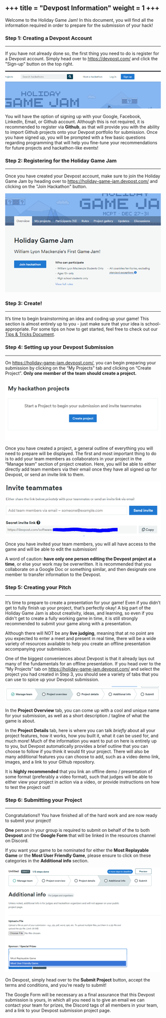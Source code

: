 +++
title = "Devpost Information"
weight = 1
+++
---
Welcome to the Holiday Game Jam! In this document, you will find all the information required in order to prepare for the submission of your hack!

### Step 1: Creating a Devpost Account
---
If you have not already done so, the first thing you need to do is register for a Devpost account. Simply head over to https://devpost.com/ and click the "Sign-up" button on the top right.

![Sign Up](/img/signup.PNG)

You will have the option of signing up with your Google, Facebook, LinkedIn, Email, or Github account. Although this is not required, it is recommended to register via **Github**, as that will provide you with the ability to import Github projects onto your Devpost portfolio for submission. Once you have signed up, you will be prompted with a few basic questions regarding programming that will help you fine-tune your recommendations for future projects and hackathon-like events!

### Step 2: Registering for the Holiday Game Jam
---

Once you have created your Devpost account, make sure to join the Holiday Game Jam by heading over to https://holiday-game-jam.devpost.com/ and clicking on the "Join Hackathon" button.

![Join Hackathon](/img/joinhackathon.PNG)

### Step 3: Create!
---

It’s time to begin brainstorming an idea and coding up your game! This section is almost entirely up to you - just make sure that your idea is school-appropriate. For some tips on how to get started, feel free to check out our [Tips & Tricks Document](/game-jam/resources/tips). 

### Step 4: Setting up your Devpost Submission
---

On https://holiday-game-jam.devpost.com/, you can begin preparing your submission by clicking on the “My Projects” tab and clicking on “Create Project”. **Only one member of the team should create a project.**

![Create Project](/img/projects.png)

Once you have created a project, a general outline of everything you will need to prepare will be displayed. The first and most important thing to do is to add your team members as collaborators in your project in the “Manage team” section of project creation. Here, you will be able to either directly add team members via their email once they have all signed up for Devpost, or send an invite link to them.

![Invite Teammates](/img/invite.png)

Once you have invited your team members, you will all have access to the game and will be able to edit the submission!


A word of caution: **have only one person editing the Devpost project at a time**, or else your work may be overwritten. It is recommended that you collaborate on a Google Doc or something similar, and then designate one member to transfer information to the Devpost.

### Step 5: Creating your Pitch
---

It’s time to prepare to create a presentation for your game! Even if you didn’t get to fully finish up your project, that’s perfectly okay! A big part of the Holiday Game Jam is about creativity, ideas, and learning, so even if you didn't get to create a fully working game in time, it is still strongly recommended to submit your game along with a presentation.


Although there will NOT be any **live judging**, meaning that at no point are you expected to enter a meet and present in real time, there will be a wide variety of resources available to help you create an offline presentation accompanying your submission.


One of the biggest conveniences about Devpost is that it already lays out many of the fundamentals for an offline presentation. If you head over to the “My Projects” tab on https://holiday-game-jam.devpost.com/ and select the project you had created in Step 3, you should see a variety of tabs that you can use to spice up your Devpost submission.

![Pitch Tabs](/img/pitchtab.png)

In the **Project Overview** tab, you can come up with a cool and unique name for your submission, as well as a short description / tagline of what the game is about.


In the **Project Details** tab, here is where you can talk *briefly* about all your project features, how it works, how you built it, what it can be used for, and much more! Much of the information you want to put on here is entirely up to you, but Devpost automatically provides a brief outline that you can choose to follow if you think it would fit your project. There will also be many additional features you can choose to add, such as a video demo link, images, and a link to your Github repository.


It is **highly recommended** that you link an offline demo / presentation of some format (preferably a video format), such that judges will be able to either view your project in action via a video, or provide instructions on how to test the project out!

### Step 6: Submitting your Project
---

Congratulations!! You have finished all of the hard work and are now ready to submit your project!

**One** person in your group is required to submit on behalf of the to both **Devpost** and the **Google Form** that will be linked in the resources channel on Discord.

If you want your game to be nominated for either the **Most Replayable Game** or the **Most User Friendly Game**, please ensure to click on these categories in the **Additional info** section.

![Additional Info](/img/optin.PNG)

On Devpost, simply head over to the **Submit Project** button, accept the terms and conditions, and you’re ready to submit!

The Google Form will be necessary as a final assurance that this Devpost submission is yours, in which all you need is to give an email we can contact your team for prizes, the Discord tags of all members in your team, and a link to your Devpost submission project page.